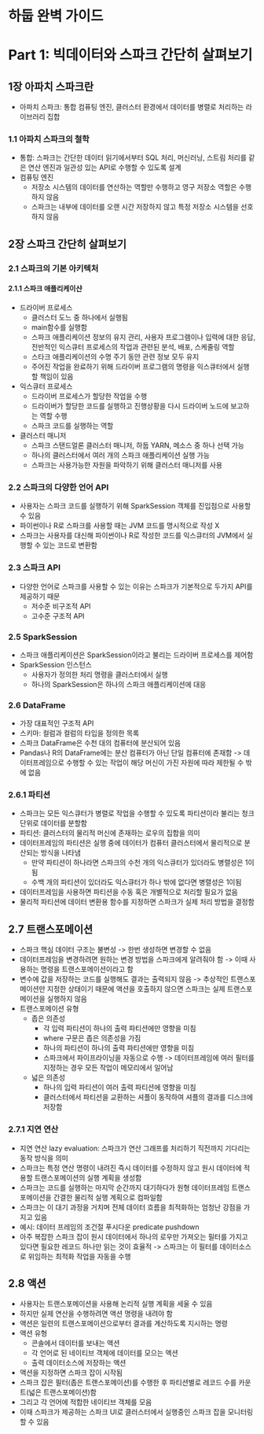 

# 하둡 완벽 가이드

# Part 1: 빅데이터와 스파크 간단히 살펴보기
## 1장 아파치 스파크란
- 아파치 스파크: 통합 컴퓨팅 엔진, 클러스터 환경에서 데이터를 병렬로 처리하는 라이브러리 집합

### 1.1 아파치 스파크의 철학
- 통합: 스파크는 간단한 데이터 읽기에서부터 SQL 처리, 머신러닝, 스트림 처리를 같은 연산 엔진과 일관성 있는 API로 수행할 수 있도록 설계
- 컴퓨팅 엔진
  - 저장소 시스템의 데이터를 연산하는 역할만 수행하고 영구 저장소 역할은 수행하지 않음
  - 스파크는 내부에 데이터를 오랜 시간 저장하지 않고 특정 저장소 시스템을 선호하지 않음

## 2장 스파크 간단히 살펴보기
### 2.1 스파크의 기본 아키텍처
#### 2.1.1 스파크 애플리케이샨
- 드라이버 프로세스
  - 클러스터 도느 중 하나에서 실행됨
  - main함수를 실행함
  - 스파크 애플리케이션 정보의 유지 관리, 사용자 프로그램이나 입력에 대한 응답, 전반적인 익스큐터 프로세스의 작업과 관련된 분석, 배포, 스케줄링 역할
  - 스타크 애플리케이션의 수명 주기 동안 관련 정보 모두 유지
  - 주어진 작업을 완료하기 위해 드라이버 프로그램의 명령을 익스큐터에서 실행할 책임이 있음
- 익스큐터 프로세스
  - 드라이버 프로세스가 할당한 작업을 수행
  - 드라이버가 할당한 코드를 실행하고 진행상황을 다시 드라이버 노드에 보고하는 역할 수행
  - 스파크 코드를 실행하는 역할
- 클러스터 매니저
  - 스파크 스탠드얼론 클러스터 매니저, 하둡 YARN, 메소스 중 하나 선택 가능
  - 하나의 클러스터에서 여러 개의 스파크 애플리케이션 실행 가능
  - 스파크는 사용가능한 자원을 파악하기 위해 클러스터 매니저를 사용

### 2.2 스파크의 다양한 언어 API
- 사용자는 스파크 코드를 실행하기 위해 SparkSession 객체를 진입점으로 사용할 수 있음
- 파이썬이나 R로 스파크를 사용할 때는 JVM 코드를 명시적으로 작성 X
- 스파크는 사용자를 대신해 파이썬이나 R로 작성한 코드를 익스큐터의 JVM에서 실행할 수 있는 코드로 변환함

### 2.3 스파크 API
- 다양한 언어로 스파크를 사용할 수 있는 이유는 스파크가 기본적으로 두가지 API를 제공하기 때문
  - 저수준 비구조적 API
  - 고수준 구조적 API

### 2.5 SparkSession
- 스파크 애플리케이션은 SparkSession이라고 불리는 드라이버 프로세스를 제어함
- SparkSession 인스턴스
  - 사용자가 정의한 처리 명령을 클러스터에서 실행
  - 하나의 SparkSession은 하나의 스파크 애플리케이션에 대응

### 2.6 DataFrame
- 가장 대표적인 구조적 API
- 스키마: 컬럼과 컬럼의 타입을 정의한 목록
- 스파크 DataFrame은 수천 대의 컴퓨터에 분산되어 있음
- Pandas나 R의 DataFrame에는 분산 컴퓨터가 아닌 단일 컴퓨터에 존재함 -> 데이터프레임으로 수행할 수 있는 작업이 해당 머신이 가진 자원에 따라 제한될 수 밖에 없음

### 2.6.1 파티션
- 스파크는 모든 익스큐터가 병렬로 작업을 수행할 수 있도록 파티션이라 불리는 청크 단위로 데이터를 분할함
- 파티션: 클러스터의 물리적 머신에 존재하는 로우의 집합을 의미
- 데이터프레임의 파티션은 실행 중에 데이터가 컴퓨터 클러스터에서 물리적으로 분산되는 방식을 나타냄
  - 만약 파티션이 하나라면 스파크의 수천 개의 익스큐터가 있더라도 병렬성은 1이 됨
  - 수백 개의 파티션이 있더라도 익스큐터가 하나 밖에 없다면 병렬성은 1이됨
- 데이터프레임을 사용하면 파티션을 수동 혹은 개별적으로 처리할 필요가 없음
- 물리적 파티션에 데이터 변환용 함수를 지정하면 스파크가 실제 처리 방법을 결정함

## 2.7 트랜스포메이션
- 스파크 핵심 데이터 구조는 불변성 -> 한번 생성하면 변경할 수 없음
- 데이터프레임을 변경하려면 원하는 변경 방법을 스파크에게 알려줘야 함 -> 이때 사용하는 명령을 트랜스포메이션이라고 함
- 변수에 값을 저장하는 코드를 실행해도 결과는 출력되지 않음 -> 추상적인 트랜스포메이션만 지정한 상태이기 때문에 액션을 호출하지 않으면 스파크는 실제 트랜스포메이션을 실행하지 않음
- 트랜스포메이션 유형
  - 좁은 의존성
    - 각 입력 파티션이 하나의 출력 파티션에만 영향을 미침
    - where 구문은 좁은 의존성을 가짐 
    - 하나의 파티션이 하나의 출력 파티션에만 영향을 미침
    - 스파크에서 파이프라이닝을 자동으로 수행 -> 데이터프레임에 여러 필터를 지정하는 경우 모든 작업이 메모리에서 일어남
  - 넓은 의존성
    - 하나의 입력 파티션이 여러 출력 파티션에 영향을 미침
    - 클러스터에서 파티션을 교환하는 셔플이 동작하여 셔플의 결과를 디스크에 저장함

### 2.7.1 지연 연산
- 지연 연산 lazy evaluation: 스파크가 연산 그래프를 처리하기 직전까지 기다리는 동작 방식을 의미
- 스파크는 특정 연산 명령이 내려진 즉시 데이터를 수정하지 않고 원시 데이터에 적용할 트랜스포메이션의 실행 계획을 생성함
- 스파크는 코드를 실행하는 마지막 순간까지 대기하다가 원형 데이터프레임 트랜스포메이션을 간결한 물리적 실행 계획으로 컴파일함
- 스파크는 이 대기 과정을 거치며 전체 데이터 흐름을 최적화하는 엄청난 강점을 가지고 있음
- 예시: 데이터 프레임의 조건절 푸시다운 predicate pushdown
- 아주 복잡한 스파크 잡이 원시 데이터에서 하나의 로우만 가져오는 필터를 가지고 있다면 필요한 레코드 하나만 읽는 것이 효율적 -> 스파크는 이 필터를 데이터소스로 위임하는 최적화 작업을 자동을 수행

## 2.8 액션
- 사용자는 트랜스포메이션을 사용해 논리적 실행 계획을 세울 수 있음
- 하지만 실제 연산을 수행하려면 액션 명령을 내려야 함
- 액션은 일련의 트랜스포메이션으로부터 결과를 계산하도록 지시하는 명령
- 액션 유형
  - 콘솔에서 데이터를 보내는 액션
  - 각 언어로 된 네이티브 객체에 데이터를 모으는 액션
  - 출력 데이터소스에 저장하는 액션
- 액션을 지정하면 스파크 잡이 시작됨
- 스파크 잡은 필터(좁은 트랜스포메이션)를 수행한 후 파티션별로 레코드 수를 카운트(넓은 트랜스포메이션)함
- 그리고 각 언어에 적합한 네이티브 객체를 모음
- 이때 스파크가 제공하는 스파크 UI로 클러스터에서 실행중인 스파크 잡을 모니터링할 수 있음
